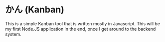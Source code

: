 # かん (Kanban)

This is a simple Kanban tool that is written mostly in Javascript. This
will be my first Node.JS application in the end, once I get around to the
backend system.
